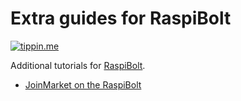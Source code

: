 # Extra guides for RaspiBolt

[![tippin.me](https://badgen.net/badge/%E2%9A%A1%EF%B8%8Ftippin.me/@kristapsk/F0918E)](https://tippin.me/@kristapsk)

Additional tutorials for [RaspiBolt](https://stadicus.github.io/RaspiBolt/).

* [JoinMarket on the RaspiBolt](joinmarket.md)
